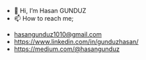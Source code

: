 - 👋 Hi, I’m Hasan GUNDUZ
- 📫 How to reach me;
+ hasangunduz1010@gmail.com
+ https://www.linkedin.com/in/gunduzhasan/
+ https://medium.com/@hasangunduz
<!---
1hasangunduz/1hasangunduz is a ✨ special ✨ repository because its `README.md` (this file) appears on your GitHub profile.
You can click the Preview link to take a look at your changes.
--->
